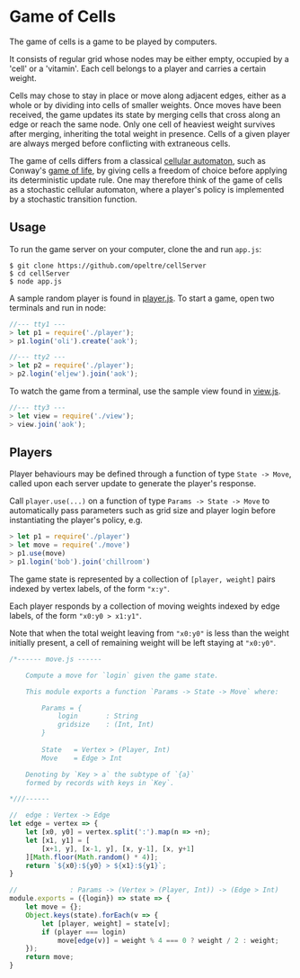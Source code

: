 # Game of Cells

The game of cells is a game to be played by computers. 

It consists of regular grid whose nodes may be either empty, 
occupied by a 'cell' or a 'vitamin'. 
Each cell belongs to a player and carries a certain weight. 

Cells may chose to stay in place or move along adjacent edges, 
either as a whole or by dividing into cells of smaller weights. 
Once moves have been received, 
the game updates its state by merging cells 
that cross along an edge or reach the same node. 
Only one cell of heaviest weight survives after merging, 
inheriting the total weight in presence. 
Cells of a given player are always merged before conflicting 
with extraneous cells.  

The game of cells differs from a classical
[cellular automaton](https://en.wikipedia.org/wiki/Cellular_automaton), 
such as Conway's 
[game of life](https://en.wikipedia.org/wiki/Conway%27s_Game_of_Life),
by giving cells a freedom of choice before applying 
its deterministic update rule. 
One may therefore think of the game of cells as a stochastic cellular automaton,
where a player's policy is implemented by a stochastic transition function.

## Usage 

To run the game server on your computer, clone the and run `app.js`:
```
$ git clone https://github.com/opeltre/cellServer
$ cd cellServer
$ node app.js
``` 

A sample random player is found in 
[player.js](https://github.com/opeltre/cellServer/blob/main/player.js). 
To start a game, open two terminals and run in node: 

```js
//--- tty1 ---
> let p1 = require('./player');
> p1.login('oli').create('aok');

//--- tty2 --- 
> let p2 = require('./player');
> p2.login('eljew').join('aok');
``` 

To watch the game from a terminal, use the sample view found in 
[view.js](https://github.com/opeltre/cellServer/blob/main/view.js).

```js
//--- tty3 ---
> let view = require('./view');
> view.join('aok');
``` 

## Players 

Player behaviours may be defined through a function of type `State -> Move`,
called upon each server update to generate the player's response. 

Call `player.use(...)` on a function of type
`Params -> State -> Move` to automatically pass parameters 
such as grid size and player login before instantiating the 
player's policy, e.g.   

```js 
> let p1 = require('./player')
> let move = require('./move')
> p1.use(move)
> p1.login('bob').join('chillroom')
```
 
The game state is represented by a collection of 
`[player, weight]` pairs indexed by vertex labels,
of the form `"x:y"`.

Each player responds by a collection of 
moving weights indexed by edge labels,
of the form `"x0:y0 > x1:y1"`.

Note that when the total weight leaving from `"x0:y0"` is less than
the weight initially present, a cell of remaining
weight will be left staying at `"x0:y0"`.


```js
/*------ move.js ------

    Compute a move for `login` given the game state. 

    This module exports a function `Params -> State -> Move` where:

        Params = {
            login       : String
            gridsize    : (Int, Int)
        }
        
        State   = Vertex > (Player, Int) 
        Move    = Edge > Int

    Denoting by `Key > a` the subtype of `{a}` 
    formed by records with keys in `Key`. 

*///------

//  edge : Vertex -> Edge 
let edge = vertex => {
    let [x0, y0] = vertex.split(':').map(n => +n);
    let [x1, y1] = [
        [x+1, y], [x-1, y], [x, y-1], [x, y+1]
    ][Math.floor(Math.random() * 4)];
    return `${x0}:${y0} > ${x1}:${y1}`;
}

//             : Params -> (Vertex > (Player, Int)) -> (Edge > Int)
module.exports = ({login}) => state => {
    let move = {};
    Object.keys(state).forEach(v => {
        let [player, weight] = state[v];
        if (player === login) 
            move[edge(v)] = weight % 4 === 0 ? weight / 2 : weight;
    });
    return move; 
}
``` 
